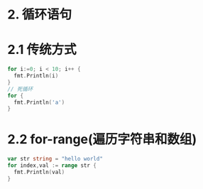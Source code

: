 # 2. 循环语句
# 2.1 传统方式
```go
for i:=0; i < 10; i++ {
  fmt.Println(i)
}
// 死循环
for {
  fmt.Println('a')
}
```
# 2.2 for-range(遍历字符串和数组)
```go
var str string = "hello world"
for index,val := range str {
  fmt.Println(val)
}
```